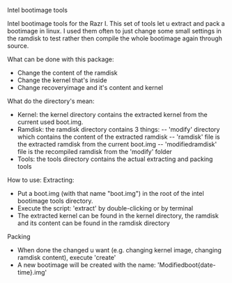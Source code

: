 Intel bootimage tools

Intel bootimage tools for the Razr I. This set of tools let u extract and pack a bootimage in linux. I used them often to just change some small settings in the ramdisk to test rather then compile the whole bootimage again through source.

What can be done with this package:
- Change the content of the ramdisk
- Change the kernel that's inside
- Change recoveryimage and it's content and kernel

What do the directory's mean:

- Kernel: the kernel directory contains the extracted kernel from the current used boot.img.
- Ramdisk: the ramdisk directory contains 3 things:
-- 'modify' directory which contains the content of the extracted ramdisk
-- 'ramdisk' file is the extracted ramdisk from the current boot.img
-- 'modifiedramdisk' file is the recompiled ramdisk from the 'modify' folder
- Tools: the tools directory contains the actual extracting and packing tools

How to use:
Extracting:
- Put a boot.img (with that name "boot.img") in the root of the intel bootimage tools directory.
- Execute the script: 'extract' by double-clicking or by terminal
- The extracted kernel can be found in the kernel directory, the ramdisk and its content can be found in the ramdisk directory

Packing
- When done the changed u want (e.g. changing kernel image, changing ramdisk content), execute 'create'
- A new bootimage will be created with the name: 'Modifiedboot{date-time}.img'
